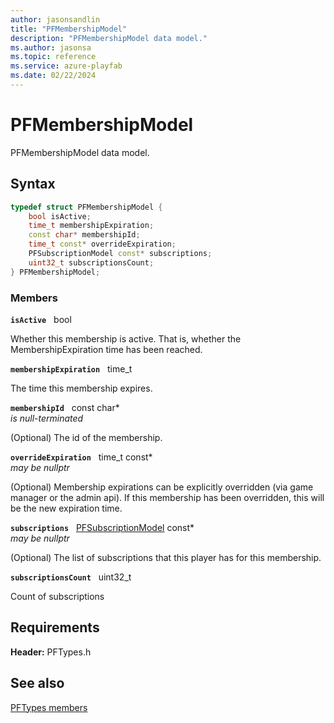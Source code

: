 ```yaml
---
author: jasonsandlin
title: "PFMembershipModel"
description: "PFMembershipModel data model."
ms.author: jasonsa
ms.topic: reference
ms.service: azure-playfab
ms.date: 02/22/2024
---
```


# PFMembershipModel  

PFMembershipModel data model.  

## Syntax  
  
```cpp
typedef struct PFMembershipModel {  
    bool isActive;  
    time_t membershipExpiration;  
    const char* membershipId;  
    time_t const* overrideExpiration;  
    PFSubscriptionModel const* subscriptions;  
    uint32_t subscriptionsCount;  
} PFMembershipModel;  
```
  
### Members  
  
**`isActive`** &nbsp; bool  
  
Whether this membership is active. That is, whether the MembershipExpiration time has been reached.
  
**`membershipExpiration`** &nbsp; time_t  
  
The time this membership expires.
  
**`membershipId`** &nbsp; const char*  
*is null-terminated*  
  
(Optional) The id of the membership.
  
**`overrideExpiration`** &nbsp; time_t const*  
*may be nullptr*  
  
(Optional) Membership expirations can be explicitly overridden (via game manager or the admin api). If this membership has been overridden, this will be the new expiration time.
  
**`subscriptions`** &nbsp; [PFSubscriptionModel](pfsubscriptionmodel.md) const*  
*may be nullptr*  
  
(Optional) The list of subscriptions that this player has for this membership.
  
**`subscriptionsCount`** &nbsp; uint32_t  
  
Count of subscriptions
  
  
## Requirements  
  
**Header:** PFTypes.h
  
## See also  
[PFTypes members](../pftypes_members.md)  

  
  
